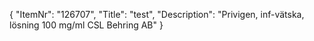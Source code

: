 {
  "ItemNr": "126707",
  "Title": "test",
  "Description": "Privigen, inf-vätska, lösning 100 mg/ml CSL Behring AB"
}